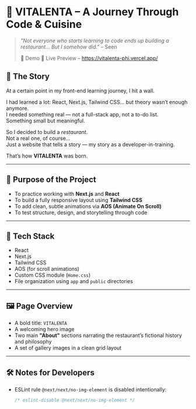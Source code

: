 # 🍝 VITALENTA – A Journey Through Code & Cuisine

> *"Not everyone who starts learning to code ends up building a restaurant... But I somehow did."* – Seen
>
> 📸 Demo 🔗 Live Preview – https://vitalenta-phi.vercel.app/

## 📖 The Story

At a certain point in my front-end learning journey, I hit a wall.

I had learned a lot: React, Next.js, Tailwind CSS... but theory wasn’t enough anymore.  
I needed something real — not a full-stack app, not a to-do list.  
Something small but meaningful.

So I decided to build a *restaurant*.  
Not a real one, of course...  
Just a website that tells a story — my story as a developer-in-training.

That’s how **VITALENTA** was born.

---

## 🎯 Purpose of the Project

- To practice working with **Next.js** and **React**
- To build a fully responsive layout using **Tailwind CSS**
- To add clean, subtle animations via **AOS (Animate On Scroll)**
- To test structure, design, and storytelling through code

---

## 🧩 Tech Stack

- React
- Next.js
- Tailwind CSS
- AOS (for scroll animations)
- Custom CSS module (`Home.css`)
- File organization using `app` and `public` directories

---

## 🖼️ Page Overview

- A bold title: `VITALENTA`
- A welcoming hero image
- Two main **"About"** sections narrating the restaurant’s fictional history and philosophy
- A set of gallery images in a clean grid layout

---

## 🛠️ Notes for Developers

- ESLint rule `@next/next/no-img-element` is disabled intentionally:
  ```js
  /* eslint-disable @next/next/no-img-element */
